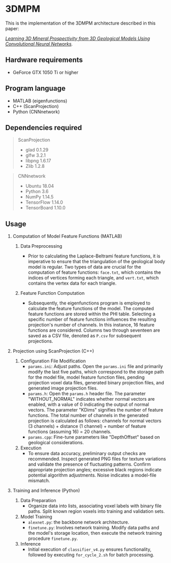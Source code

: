 # 3DMPM
 
This is the implementation of the 3DMPM architecture described in this paper: 

_[Learning 3D Mineral Prospectivity from 3D Geological Models Using Convolutional Neural Networks](https://www.sciencedirect.com/science/article/pii/S0098300422000383)._
	
## Hardware requirements
- GeForce GTX 1050 Ti or higher

## Program language 
- MATLAB (eigenfunctions)
- C++ (ScanProjection)
- Python (CNNnetwork)

## Dependencies required
>ScanProjection
> + glad 0.1.29
> + glfw 3.2.1
> + libpng 1.6.17
> + Zlib 1.2.8

>CNNnetwork
> + Ubuntu 18.04
> + Python 3.6
> + NumPy 1.14.5
> + TensorFlow 1.14.0
> + TensorBoard 1.10.0
>
## Usage
1. Computation of Model Feature Functions (MATLAB)
   1. Data Preprocessing
      
      - Prior to calculating the Laplace-Beltrami feature functions, it is imperative to ensure that the triangulation of the geological body model is regular. Two types of data are crucial for the computation of feature functions: `face.txt`, which contains the indices of vertices forming each triangle, and `vert.txt`, which contains the vertex data for each triangle.
   2. Feature Function Computation
      
      - Subsequently, the eigenfunctions program is employed to calculate the feature functions of the model. The computed feature functions are stored within the PHI table. Selecting a specific number of feature functions influences the resulting projection's number of channels. In this instance, 16 feature functions are considered. Columns two through seventeen are saved as a CSV file, denoted as `P.csv` for subsequent projections.

2. Projection using ScanProjection (C++)
   1. Configuration File Modification
      - `params.ini`: Adjust paths. Open the `params.ini` file and primarily modify the last five paths, which correspond to the storage path for the model file, model feature function files, pending projection voxel data files, generated binary projection files, and generated image projection files.
      - `params.h`: Open the `params.h` header file. The parameter "WITHOUT_NORMAL" indicates whether normal vectors are enabled, with a value of 0 indicating the output of normal vectors. The parameter "KDims" signifies the number of feature functions. The total number of channels in the generated projection is calculated as follows: channels for normal vectors (3 channels) + distance (1 channel) + number of feature functions (assuming 16) = 20 channels.
      - `params.cpp`: Fine-tune parameters like "DepthOffset" based on geological considerations.
   2. Execution
      - To ensure data accuracy, preliminary output checks are recommended. Inspect generated PNG files for texture variations and validate the presence of fluctuating patterns. Confirm appropriate projection angles; excessive black regions indicate potential algorithm adjustments. Noise indicates a model-file mismatch.

3. Training and Inference (Python)
   1. Data Preparation
      - Organize data into lists, associating voxel labels with binary file paths. Split known region voxels into training and validation sets.
   2. Model Training
      - `alexnet.py`: the backbone network architecture.
      - `finetune.py`: Involves network training. Modify data paths and the model's storage location, then execute the network training procedure `finetune.py`.
   3. Inference
       - Initial execution of `classifier_v4.py` ensures functionality, followed by executing `for_cycle_2.sh` for batch processing.


